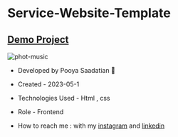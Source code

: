 # Service-Website-Template
## [Demo Project](https://p-stn.github.io/Service-Website-Template/)

![phot-music](![photo-servis](https://github.com/p-stn/Service-Website-Template/assets/63667741/7b61e7fd-311d-4f54-88e4-255751b53f25))


- Developed by Pooya Saadatian 🤙

-  Created - 2023-05-1

- Technologies Used - Html , css  

- Role - Frontend

- How to reach me : with my [instagram]() and [linkedin]()
